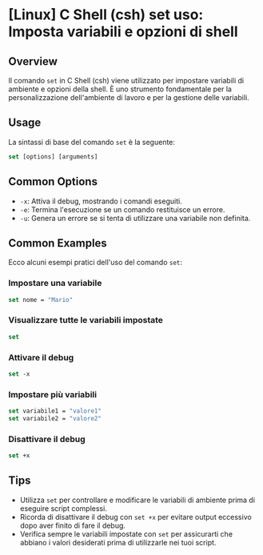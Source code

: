 # [Linux] C Shell (csh) set uso: Imposta variabili e opzioni di shell

## Overview
Il comando `set` in C Shell (csh) viene utilizzato per impostare variabili di ambiente e opzioni della shell. È uno strumento fondamentale per la personalizzazione dell'ambiente di lavoro e per la gestione delle variabili.

## Usage
La sintassi di base del comando `set` è la seguente:

```csh
set [options] [arguments]
```

## Common Options
- `-x`: Attiva il debug, mostrando i comandi eseguiti.
- `-e`: Termina l'esecuzione se un comando restituisce un errore.
- `-u`: Genera un errore se si tenta di utilizzare una variabile non definita.

## Common Examples
Ecco alcuni esempi pratici dell'uso del comando `set`:

### Impostare una variabile
```csh
set nome = "Mario"
```

### Visualizzare tutte le variabili impostate
```csh
set
```

### Attivare il debug
```csh
set -x
```

### Impostare più variabili
```csh
set variabile1 = "valore1"
set variabile2 = "valore2"
```

### Disattivare il debug
```csh
set +x
```

## Tips
- Utilizza `set` per controllare e modificare le variabili di ambiente prima di eseguire script complessi.
- Ricorda di disattivare il debug con `set +x` per evitare output eccessivo dopo aver finito di fare il debug.
- Verifica sempre le variabili impostate con `set` per assicurarti che abbiano i valori desiderati prima di utilizzarle nei tuoi script.